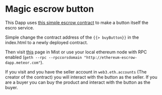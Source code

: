 # Magic escrow button

This Dapp uses [this simple escrow contract](https://gist.github.com/chriseth/b16e8e76a423b7671e99) to make a button itself the escro service.

Simple change the contract address of the `{{> buyButton}}` in the index.html to a newly deployed contract.

Then visit [this](http://ethereum-escrow-dapp.meteor.com) page in Mist or use your local ethereum node with RPC enabled (`geth --rpc --rpccorsdomain "http://ethereum-escrow-dapp.meteor.com"`).

If you visit and you have the seller account in `web3.eth.accounts` (The creator of the contract) you will interact with the button as the seller.
If you are a buyer you can buy the product and interact with the button as the buyer.
